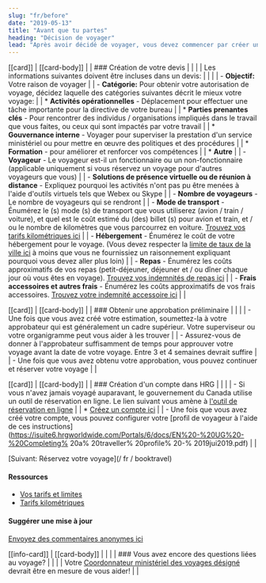 ```yaml
---
slug: "fr/before"
date: "2019-05-13"
title: "Avant que tu partes"
heading: "Décision de voyager"
lead: "Après avoir décidé de voyager, vous devez commencer par créer un devis. L'estimation devrait donner une approximation globale du coût total du voyage, afin qu'il puisse être approuvé."
---
```


<div class="content-left col-xs-12 col-sm-12 col-md-8">

[[card]]
| [[card-body]]
| | ### Création de votre devis
| |
| | Les informations suivantes doivent être incluses dans un devis:
| |
| | - **Objectif:** Votre raison de voyager
| | - **Catégorie:** Pour obtenir votre autorisation de voyage, décidez laquelle des catégories suivantes décrit le mieux votre voyage:
| |   * **Activités opérationnelles** - Déplacement pour effectuer une tâche importante pour la directive de votre bureau
| |   * **Parties prenantes clés** - Pour rencontrer des individus / organisations impliqués dans le travail que vous faites, ou ceux qui sont impactés par votre travail
| |   * **Gouvernance interne** - Voyager pour superviser la prestation d'un service ministériel ou pour mettre en œuvre des politiques et des procédures
| |   * **Formation** - pour améliorer et renforcer vos compétences
| |   * **Autre**
| | - **Voyageur** - Le voyageur est-il un fonctionnaire ou un non-fonctionnaire (applicable uniquement si vous réservez un voyage pour d'autres voyageurs que vous)
| | - **Solutions de présence virtuelle ou de réunion à distance** - Expliquez pourquoi les activités n'ont pas pu être menées à l'aide d'outils virtuels tels que Webex ou Skype
| | - **Nombre de voyageurs** - Le nombre de voyageurs qui se rendront
| | - **Mode de transport** - Énumérez le (s) mode (s) de transport que vous utiliserez (avion / train / voiture), et quel est le coût estimé du (des) billet (s) pour avion et train, et / ou le nombre de kilomètres que vous parcourrez en voiture. [Trouvez vos tarifs kilométriques ici](https://www.njc-cnm.gc.ca/directive/d10/v238/s658/en#s658-tc-tm)
| | - **Hébergement** - Énumérez le coût de votre hébergement pour le voyage. (Vous devez respecter la [limite de taux de la ville ici](https://rehelv-acrd.tpsgc-pwgsc.gc.ca/preface-fra.aspx#allcityratelimits) à moins que vous ne fournissiez un raisonnement expliquant pourquoi vous devez aller plus loin)
| | - **Repas** - Énumérez les coûts approximatifs de vos repas (petit-déjeuner, déjeuner et / ou dîner chaque jour où vous êtes en voyage). [Trouvez vos indemnités de repas ici](https://www.njc-cnm.gc.ca/directive/d10/v238/s659/en#s659-tc-tm)
| | - **Frais accessoires et autres frais** - Énumérez les coûts approximatifs de vos frais accessoires. [Trouvez votre indemnité accessoire ici](https://www.njc-cnm.gc.ca/directive/d10/v238/s659/en#s659-tc-tm)
| |

[[card]]
| [[card-body]]
| | ### Obtenir une approbation préliminaire
| |
| | - Une fois que vous avez créé votre estimation, soumettez-la à votre approbateur qui est généralement un cadre supérieur. Votre superviseur ou votre organigramme peut vous aider à les trouver
| | - Assurez-vous de donner à l'approbateur suffisamment de temps pour approuver votre voyage avant la date de votre voyage. Entre 3 et 4 semaines devrait suffire
| | - Une fois que vous avez obtenu votre approbation, vous pouvez continuer et réserver votre voyage
| |

[[card]]
| [[card-body]]
| | ### Création d'un compte dans HRG
| |
| | - Si vous n'avez jamais voyagé auparavant, le gouvernement du Canada utilise un outil de réservation en ligne. Le lien suivant vous amène à [l'outil de réservation en ligne](https://isuite6.hrgworldwide.com/gcportal/en-ca/sts.aspx)
| |   * [Créez un compte ici](https://isuite6.hrgworldwide.com/tabid/292/Default.aspx)
| | - Une fois que vous avez créé votre compte, vous pouvez configurer votre [profil de voyageur à l'aide de ces instructions](https://isuite6.hrgworldwide.com/Portals/6/docs/EN%20-%20UG%20-%20Completing% 20a% 20traveller% 20profile% 20-% 2019jui2019.pdf)
| |

[Suivant: Réservez votre voyage](/ fr / booktravel)

</div>

<div class="content-right col-xs-6 col-md-4">

#### Ressources
* [Vos tarifs et limites](/fr/rates)
* [Tarifs kilométriques](/fr/kilometrics)

#### Suggérer une mise à jour
[Envoyez des commentaires anonymes ici](https://docs.google.com/forms/d/e/1FAIpQLSf9y3VY3ADLpQ4kQLGvOo4cIdEEi5Hs3en-0lWRc4wQeTRheg/viewform)


[[info-card]]
| [[card-body]]
| |
| | ### Vous avez encore des questions liées au voyage?
| |
| | Votre [Coordonnateur ministériel des voyages désigné](https://www.tbs-sct.gc.ca/ap/list-liste/dtc-cmv-fra.asp) devrait être en mesure de vous aider!
| |

</div>
